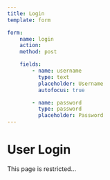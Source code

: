 ```yaml
---
title: Login
template: form

form:
    name: login
    action: 
    method: post

    fields:
        - name: username
          type: text
          placeholder: Username
          autofocus: true

        - name: password
          type: password
          placeholder: Password
---
```


# User Login

This page is restricted...